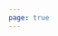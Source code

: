 ```yaml
---
page: true
---
```


<script setup>
import picture20 from './components/picture20.vue'
</script>

<picture20 />
